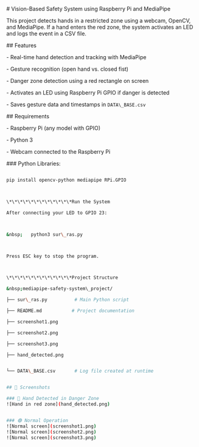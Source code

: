 \# Vision-Based Safety System using Raspberry Pi and MediaPipe



This project detects hands in a restricted zone using a webcam, OpenCV, and MediaPipe. If a hand enters the red zone, the system activates an LED and logs the event in a CSV file.



\##  Features



\- Real-time hand detection and tracking with MediaPipe

\- Gesture recognition (open hand vs. closed fist)

\- Danger zone detection using a red rectangle on screen

\- Activates an LED using Raspberry Pi GPIO if danger is detected

\- Saves gesture data and timestamps in `DATA\_BASE.csv`



\##  Requirements



\- Raspberry Pi (any model with GPIO)

\- Python 3

\- Webcam connected to the Raspberry Pi



\### Python Libraries:

```bash

pip install opencv-python mediapipe RPi.GPIO



\*\*\*\*\*\*\*\*\*\*\*\*Run the System

After connecting your LED to GPIO 23:



&nbsp;   python3 sur\_ras.py



Press ESC key to stop the program.



\*\*\*\*\*\*\*\*\*\*\*\*Project Structure

&nbsp;mediapipe-safety-system\_project/

├── sur\_ras.py          # Main Python script

├── README.md           # Project documentation

├── screenshot1.png

├── screenshot2.png

├── screenshot3.png

├── hand_detected.png


└── DATA\_BASE.csv       # Log file created at runtime


## 📸 Screenshots

### 🔴 Hand Detected in Danger Zone
![Hand in red zone](hand_detected.png)


### 🟢 Normal Operation
![Normal screen](screenshot1.png)
![Normal screen](screenshot2.png)
![Normal screen](screenshot3.png)
